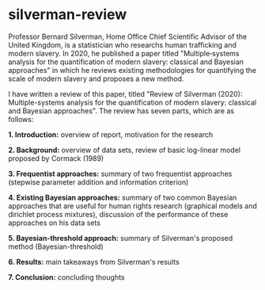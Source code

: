 # silverman-review

Professor Bernard Silverman, Home Office Chief Scientific Advisor of the United Kingdom, is a statistician who researchs human trafficking and modern slavery.  In 2020, he published a paper titled "Multiple‐systems analysis for the quantification of modern slavery: classical and Bayesian approaches" in which he reviews existing methodologies for quantifying the scale of modern slavery and proposes a new method.  

I have written a review of this paper, titled "Review of Silverman (2020): Multiple-systems analysis for the quantification of modern slavery: classical and Bayesian approaches".  The review has seven parts, which are as follows: 

**1. Introduction:** overview of report, motivation for the research

**2. Background:** overview of data sets, review of basic log-linear model proposed by Cormack (1989)

**3. Frequentist approaches:** summary of two frequentist approaches (stepwise parameter addition and information criterion)

**4. Existing Bayesian approaches:** summary of two common Bayesian approaches that are useful for human rights research (graphical models and dirichlet process mixtures), discussion of the performance of these approaches on his data sets

**5. Bayesian-threshold approach:** summary of Silverman's proposed method (Bayesian-threshold)

**6. Results:** main takeaways from Silverman's results

**7. Conclusion:** concluding thoughts

